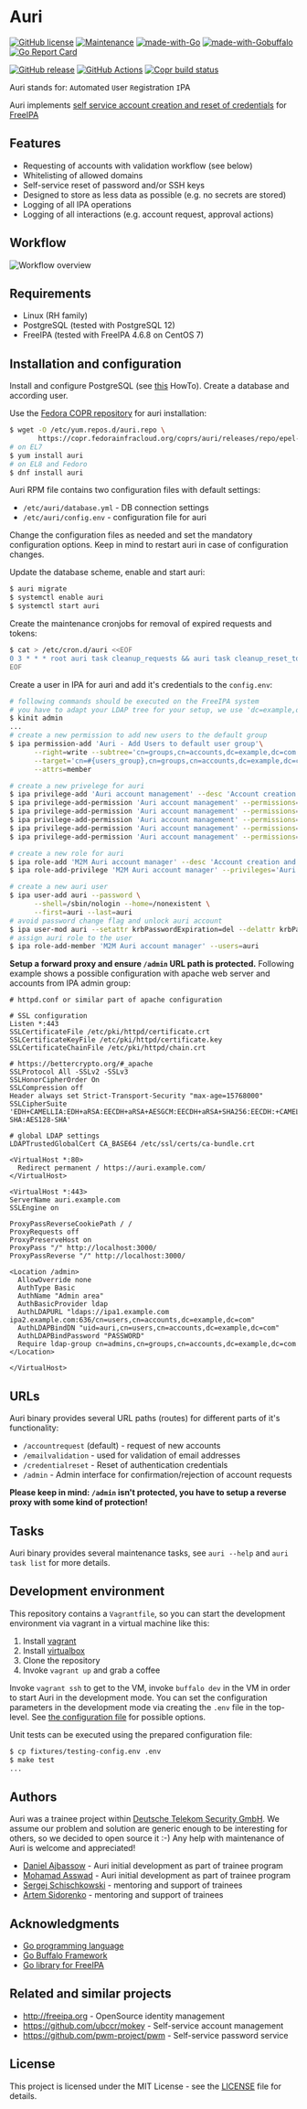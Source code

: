 # Auri

[![GitHub license](https://img.shields.io/github/license/auri/auri.svg)](https://github.com/auri/auri/blob/master/LICENSE)
[![Maintenance](https://img.shields.io/badge/Maintained%3F-yes-green.svg)](https://GitHub.com/auri/auri/graphs/commit-activity)
[![made-with-Go](https://img.shields.io/badge/Made%20with-Go-1f425f.svg)](http://golang.org)
[![made-with-Gobuffalo](https://img.shields.io/badge/Made%20with-Buffalo-blue.svg)](https://gobuffalo.io/)
[![Go Report Card](https://goreportcard.com/badge/github.com/auri/auri)](https://goreportcard.com/report/github.com/auri/auri)

[![GitHub release](https://img.shields.io/github/release/auri/auri.svg)](https://GitHub.com/auri/auri/releases/)
[![GitHub Actions](https://github.com/auri/auri/actions/workflows/auri.yml/badge.svg)](https://github.com/auri/auri/actions/workflows/auri.yml)
[![Copr build status](https://copr.fedorainfracloud.org/coprs/auri/releases/package/auri/status_image/last_build.png)](https://copr.fedorainfracloud.org/coprs/auri/releases/package/auri/)

Auri stands for: `A`utomated `U`ser `R`egistration `I`PA

Auri implements [self service account creation and reset of credentials](https://www.freeipa.org/page/Self-Service_Password_Reset) for [FreeIPA](https://www.freeipa.org/)

## Features

- Requesting of accounts with validation workflow (see below)
- Whitelisting of allowed domains
- Self-service reset of password and/or SSH keys
- Designed to store as less data as possible (e.g. no secrets are stored)
- Logging of all IPA operations
- Logging of all interactions (e.g. account request, approval actions)

## Workflow

![Workflow overview](docs/workflow.png)

## Requirements

- Linux (RH family)
- PostgreSQL (tested with PostgreSQL 12)
- FreeIPA (tested with FreeIPA 4.6.8 on CentOS 7)

## Installation and configuration

Install and configure PostgreSQL (see [this](https://www.digitalocean.com/community/tutorials/how-to-install-and-use-postgresql-on-centos-7) HowTo). Create a database and according user.

Use the [Fedora COPR repository](https://copr.fedorainfracloud.org/coprs/auri/releases/) for auri installation:

```bash
$ wget -O /etc/yum.repos.d/auri.repo \
       https://copr.fedorainfracloud.org/coprs/auri/releases/repo/epel-8/auri-releases-epel-8.repo
# on EL7
$ yum install auri
# on EL8 and Fedoro
$ dnf install auri
```

Auri RPM file contains two configuration files with default settings:

- `/etc/auri/database.yml` - DB connection settings
- `/etc/auri/config.env` - configuration file for auri

Change the configuration files as needed and set the mandatory configuration options. Keep in mind to restart auri in case of configuration changes.

Update the database scheme, enable and start auri:

```bash
$ auri migrate
$ systemctl enable auri
$ systemctl start auri
```

Create the maintenance cronjobs for removal of expired requests and tokens:
```bash
$ cat > /etc/cron.d/auri <<EOF
0 3 * * * root auri task cleanup_requests && auri task cleanup_reset_tokens
EOF
```

Create a user in IPA for auri and add it's credentials to the `config.env`:
```bash
# following commands should be executed on the FreeIPA system
# you have to adapt your LDAP tree for your setup, we use 'dc=example,dc=com' here
$ kinit admin
...
# create a new permission to add new users to the default group
$ ipa permission-add 'Auri - Add Users to default user group'\
      --right=write --subtree='cn=groups,cn=accounts,dc=example,dc=com'\
      --target='cn=#{users_group},cn=groups,cn=accounts,dc=example,dc=com'\
      --attrs=member

# create a new privelege for auri
$ ipa privilege-add 'Auri account management' --desc 'Account creation and credential reset via Auri'
$ ipa privilege-add-permission 'Auri account management' --permissions='System: Add Users'
$ ipa privilege-add-permission 'Auri account management' --permissions='System: Change User password'
$ ipa privilege-add-permission 'Auri account management' --permissions='System: Manage User SSH Public Keys'
$ ipa privilege-add-permission 'Auri account management' --permissions='System: Read UPG Definition'
$ ipa privilege-add-permission 'Auri account management' --permissions='Auri - Add Users to default user group'

# create a new role for auri
$ ipa role-add 'M2M Auri account manager' --desc 'Account creation and credential reset via Auri'
$ ipa role-add-privilege 'M2M Auri account manager' --privileges='Auri account management'

# create a new auri user
$ ipa user-add auri --password \
      --shell=/sbin/nologin --home=/nonexistent \
      --first=auri --last=auri
# avoid password change flag and unlock auri account
$ ipa user-mod auri --setattr krbPasswordExpiration=del --delattr krbPasswordExpiration=del
# assign auri role to the user
$ ipa role-add-member 'M2M Auri account manager' --users=auri
```

**Setup a forward proxy and ensure `/admin` URL path is protected.**
Following example shows a possible configuration with apache web server and accounts from IPA admin group:
```
# httpd.conf or similar part of apache configuration

# SSL configuration
Listen *:443
SSLCertificateFile /etc/pki/httpd/certificate.crt
SSLCertificateKeyFile /etc/pki/httpd/certificate.key
SSLCertificateChainFile /etc/pki/httpd/chain.crt

# https://bettercrypto.org/#_apache
SSLProtocol All -SSLv2 -SSLv3
SSLHonorCipherOrder On
SSLCompression off
Header always set Strict-Transport-Security "max-age=15768000"
SSLCipherSuite 'EDH+CAMELLIA:EDH+aRSA:EECDH+aRSA+AESGCM:EECDH+aRSA+SHA256:EECDH:+CAMELLIA128:+AES128:+SSLv3:!aNULL:!eNULL:!LOW:!3DES:!MD5:!EXP:!PSK:!DSS:!RC4:!SEED:!IDEA:!ECDSA:kEDH:CAMELLIA128-SHA:AES128-SHA'

# global LDAP settings
LDAPTrustedGlobalCert CA_BASE64 /etc/ssl/certs/ca-bundle.crt

<VirtualHost *:80>
  Redirect permanent / https://auri.example.com/
</VirtualHost>

<VirtualHost *:443>
ServerName auri.example.com
SSLEngine on

ProxyPassReverseCookiePath / /
ProxyRequests off
ProxyPreserveHost on
ProxyPass "/" http://localhost:3000/
ProxyPassReverse "/" http://localhost:3000/

<Location /admin>
  AllowOverride none
  AuthType Basic
  AuthName "Admin area"
  AuthBasicProvider ldap
  AuthLDAPURL "ldaps://ipa1.example.com ipa2.example.com:636/cn=users,cn=accounts,dc=example,dc=com"
  AuthLDAPBindDN "uid=auri,cn=users,cn=accounts,dc=example,dc=com"
  AuthLDAPBindPassword "PASSWORD"
  Require ldap-group cn=admins,cn=groups,cn=accounts,dc=example,dc=com
</Location>

</VirtualHost>
```

## URLs

Auri binary provides several URL paths (routes) for different parts of it's functionality:
- `/accountrequest` (default) - request of new accounts
- `/emailvalidation` - used for validation of email addresses
- `/credentialreset` - Reset of authentication credentials
- `/admin` - Admin interface for confirmation/rejection of account requests

**Please keep in mind: `/admin` isn't protected, you have to setup a reverse proxy with some kind of protection!**

## Tasks

Auri binary provides several maintenance tasks, see `auri --help` and `auri task list` for more details.

## Development environment

This repository contains a `Vagrantfile`,
so you can start the development environment via vagrant in a virtual machine like this:

1. Install [vagrant](https://www.vagrantup.com/downloads)
1. Install [virtualbox](https://www.virtualbox.org)
1. Clone the repository
1. Invoke `vagrant up` and grab a coffee

Invoke `vagrant ssh` to get to the VM, invoke `buffalo dev` in the VM in order to start Auri in the development mode.
You can set the configuration parameters in the development mode via creating the `.env` file in the top-level.
See [the configuration file](rpm/assets/config.env) for possible options.

Unit tests can be executed using the prepared configuration file:

```bash
$ cp fixtures/testing-config.env .env
$ make test
...
```

## Authors

Auri was a trainee project within [Deutsche Telekom Security GmbH](https://github.com/telekom-security).
We assume our problem and solution are generic enough to be interesting for others, so we decided to open source it :-)
Any help with maintenance of Auri is welcome and appreciated!

* [Daniel Ajbassow](https://gitlab.com/danielajbassow) - Auri initial development as part of trainee program
* [Mohamad Asswad](https://gitlab.com/masswad) - Auri initial development as part of trainee program
* [Sergej Schischkowski](https://github.com/pycak) - mentoring and support of trainees
* [Artem Sidorenko](https://github.com/artem-sidorenko) - mentoring and support of trainees

## Acknowledgments

- [Go programming language](https://golang.org)
- [Go Buffalo Framework](https://gobuffalo.io/)
- [Go library for FreeIPA](https://github.com/tehwalris/go-freeipa)

## Related and similar projects

- http://freeipa.org - OpenSource identity management
- https://github.com/ubccr/mokey - Self-service account management
- https://github.com/pwm-project/pwm - Self-service password service

## License

This project is licensed under the MIT License - see the [LICENSE](LICENSE) file for details.
